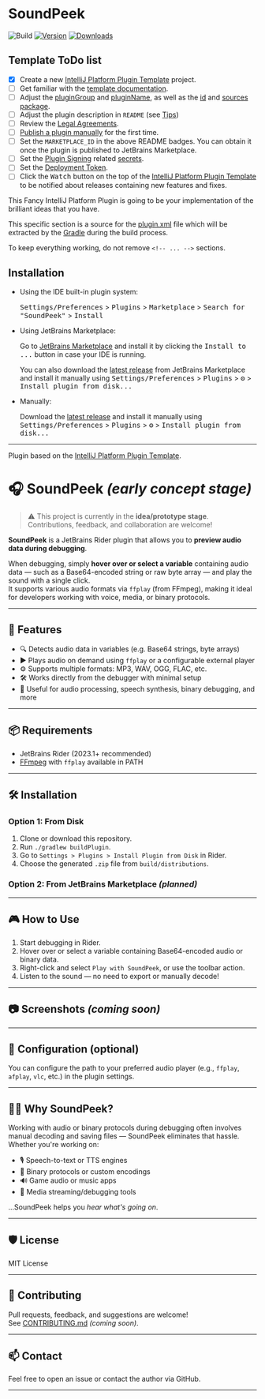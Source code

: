 # SoundPeek

![Build](https://github.com/Jaroslav01/SoundPeek/workflows/Build/badge.svg)
[![Version](https://img.shields.io/jetbrains/plugin/v/MARKETPLACE_ID.svg)](https://plugins.jetbrains.com/plugin/MARKETPLACE_ID)
[![Downloads](https://img.shields.io/jetbrains/plugin/d/MARKETPLACE_ID.svg)](https://plugins.jetbrains.com/plugin/MARKETPLACE_ID)

## Template ToDo list
- [x] Create a new [IntelliJ Platform Plugin Template][template] project.
- [ ] Get familiar with the [template documentation][template].
- [ ] Adjust the [pluginGroup](./gradle.properties) and [pluginName](./gradle.properties), as well as the [id](./src/main/resources/META-INF/plugin.xml) and [sources package](./src/main/kotlin).
- [ ] Adjust the plugin description in `README` (see [Tips][docs:plugin-description])
- [ ] Review the [Legal Agreements](https://plugins.jetbrains.com/docs/marketplace/legal-agreements.html?from=IJPluginTemplate).
- [ ] [Publish a plugin manually](https://plugins.jetbrains.com/docs/intellij/publishing-plugin.html?from=IJPluginTemplate) for the first time.
- [ ] Set the `MARKETPLACE_ID` in the above README badges. You can obtain it once the plugin is published to JetBrains Marketplace.
- [ ] Set the [Plugin Signing](https://plugins.jetbrains.com/docs/intellij/plugin-signing.html?from=IJPluginTemplate) related [secrets](https://github.com/JetBrains/intellij-platform-plugin-template#environment-variables).
- [ ] Set the [Deployment Token](https://plugins.jetbrains.com/docs/marketplace/plugin-upload.html?from=IJPluginTemplate).
- [ ] Click the <kbd>Watch</kbd> button on the top of the [IntelliJ Platform Plugin Template][template] to be notified about releases containing new features and fixes.

<!-- Plugin description -->
This Fancy IntelliJ Platform Plugin is going to be your implementation of the brilliant ideas that you have.

This specific section is a source for the [plugin.xml](/src/main/resources/META-INF/plugin.xml) file which will be extracted by the [Gradle](/build.gradle.kts) during the build process.

To keep everything working, do not remove `<!-- ... -->` sections. 
<!-- Plugin description end -->

## Installation

- Using the IDE built-in plugin system:
  
  <kbd>Settings/Preferences</kbd> > <kbd>Plugins</kbd> > <kbd>Marketplace</kbd> > <kbd>Search for "SoundPeek"</kbd> >
  <kbd>Install</kbd>
  
- Using JetBrains Marketplace:

  Go to [JetBrains Marketplace](https://plugins.jetbrains.com/plugin/MARKETPLACE_ID) and install it by clicking the <kbd>Install to ...</kbd> button in case your IDE is running.

  You can also download the [latest release](https://plugins.jetbrains.com/plugin/MARKETPLACE_ID/versions) from JetBrains Marketplace and install it manually using
  <kbd>Settings/Preferences</kbd> > <kbd>Plugins</kbd> > <kbd>⚙️</kbd> > <kbd>Install plugin from disk...</kbd>

- Manually:

  Download the [latest release](https://github.com/Jaroslav01/SoundPeek/releases/latest) and install it manually using
  <kbd>Settings/Preferences</kbd> > <kbd>Plugins</kbd> > <kbd>⚙️</kbd> > <kbd>Install plugin from disk...</kbd>


---
Plugin based on the [IntelliJ Platform Plugin Template][template].

[template]: https://github.com/JetBrains/intellij-platform-plugin-template
[docs:plugin-description]: https://plugins.jetbrains.com/docs/intellij/plugin-user-experience.html#plugin-description-and-presentation


# 🎧 SoundPeek *(early concept stage)*

> ⚠️ This project is currently in the **idea/prototype stage**.  
> Contributions, feedback, and collaboration are welcome!

**SoundPeek** is a JetBrains Rider plugin that allows you to **preview audio data during debugging**.

When debugging, simply **hover over or select a variable** containing audio data — such as a Base64-encoded string or raw byte array — and play the sound with a single click.  
It supports various audio formats via `ffplay` (from FFmpeg), making it ideal for developers working with voice, media, or binary protocols.

---

## 🚀 Features

- 🔍 Detects audio data in variables (e.g. Base64 strings, byte arrays)
- ▶️ Plays audio on demand using `ffplay` or a configurable external player
- ⚙️ Supports multiple formats: MP3, WAV, OGG, FLAC, etc.
- 🛠 Works directly from the debugger with minimal setup
- 🧪 Useful for audio processing, speech synthesis, binary debugging, and more

---

## 📦 Requirements

- JetBrains Rider (2023.1+ recommended)
- [FFmpeg](https://ffmpeg.org/download.html) with `ffplay` available in PATH

---

## 🛠 Installation

### Option 1: From Disk

1. Clone or download this repository.
2. Run `./gradlew buildPlugin`.
3. Go to `Settings > Plugins > Install Plugin from Disk` in Rider.
4. Choose the generated `.zip` file from `build/distributions`.

### Option 2: From JetBrains Marketplace *(planned)*

---

## 🎮 How to Use

1. Start debugging in Rider.
2. Hover over or select a variable containing Base64-encoded audio or binary data.
3. Right-click and select `Play with SoundPeek`, or use the toolbar action.
4. Listen to the sound — no need to export or manually decode!

---

## 📷 Screenshots *(coming soon)*

---

## 🔧 Configuration (optional)

You can configure the path to your preferred audio player (e.g., `ffplay`, `afplay`, `vlc`, etc.) in the plugin settings.

---

## 🧑‍💻 Why SoundPeek?

Working with audio or binary protocols during debugging often involves manual decoding and saving files — SoundPeek eliminates that hassle. Whether you're working on:

- 🎙 Speech-to-text or TTS engines  
- 🧬 Binary protocols or custom encodings  
- 🔊 Game audio or music apps  
- 🎥 Media streaming/debugging tools  

...SoundPeek helps you *hear what's going on*.

---

## 🛡 License

MIT License

---

## 🤝 Contributing

Pull requests, feedback, and suggestions are welcome!  
See [CONTRIBUTING.md](CONTRIBUTING.md) *(coming soon)*.

---

## 📫 Contact

Feel free to open an issue or contact the author via GitHub.

---

